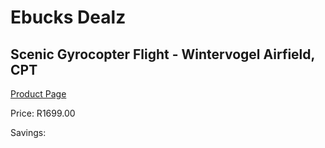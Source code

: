 
# Ebucks Dealz
## Scenic Gyrocopter Flight - Wintervogel Airfield, CPT
[Product Page](https://www.ebucks.com/web/shop/productSelected.do?prodId=472738789&catId=322194367)

Price: R1699.00

Savings: 


	
